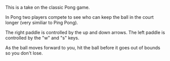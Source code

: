 This is a take on the classic Pong game.

In Pong two players compete to see who can keep the ball in the court longer (very similiar to Ping Pong). 

The right paddle is controlled by the up and down arrows. 
The left paddle is controlled by the "w" and "s" keys. 

As the ball moves forward to you, hit the ball before it goes out of bounds so you don't lose. 
